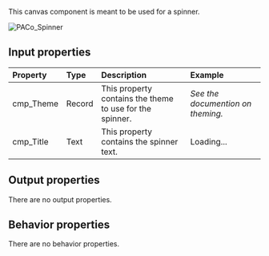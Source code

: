 This canvas component is meant to be used for a spinner.

![PACo_Spinner](https://user-images.githubusercontent.com/35654198/197222361-d3bd87a1-45fb-41a0-b455-a2c56e6c3fe1.png)

## **Input properties**

| Property | Type | Description | Example |
| :--- | :--- | :--- | :--- |
| cmp_Theme | Record | This property contains the theme to use for the spinner. | *See the documention on theming.* |
| cmp_Title | Text | This property contains the spinner text. | Loading... |

## **Output properties**

There are no output properties.

## **Behavior properties**

There are no behavior properties.
